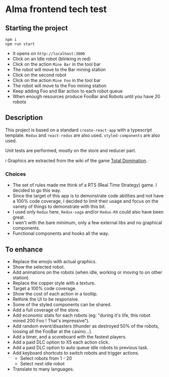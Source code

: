 # Alma frontend tech test

## Starting the project

```
npm i
npm run start
```

- It opens on `http://localhost:3000`
- Click on an Idle robot (blinking in red)
- Click on the action `Mine Bar` in the tool bar
- The robot will move to the Bar mining station
- Click on the second robot
- Click on the action `Mine Foo` in the tool bar
- The robot will move to the Foo mining station
- Keep adding Foo and Bar action to each robot queue
- When enough resources produce FooBar and Robots until you have 20 robots

## Description

This project is based on a standard `create-react-app` with a typescript template. `Redux` and `react-redux` are also used. `styled-components` are also used.

Unit tests are performed, mostly on the store and reducer part.

ℹ️ Graphics are extracted from the wiki of the game [Total Domination](https://plarium.com/en/game/total-domination/).

### Choices

- The set of rules made me think of a RTS (Real Time Strategy) game. I decided to go this way.
- Since the target of this app is to demonstrate code abilities and not have a 100% code coverage, I decided to limit their usage and focus on the variety of things to demonstrate with this bit.
- I used only `Redux` here, `Redux-saga` and/or `Redux-RX` could also have been great.
- I wen't with the bare minimum, only a few external libs and no graphical components.
- Functional components and hooks all the way.

## To enhance

- Replace the emojis with actual graphics.
- Show the selected robot.
- Add animations on the robots (when idle, working or moving to on other station).
- Replace the copper style with a texture.
- Target a 100% code coverage.
- Show the cost of each action in a tooltip.
- Rethink the UI to be responsive.
- Some of the styled components can be shared.
- Add a full coverage of the store.
- Add economic stats for each robots (eg: "during it's life, this robot mined 200 Foo ! That's impressive").
- Add random event/disasters (thunder as destroyed 50% of the robots, loosing all the FooBar at the casino...).
- Add a timer, and a scoreboard with the fastest players.
- Add a paid DLC option to X5 each action click.
- Add a paid DLC option to auto queue idle robots to previous task.
- Add keyboard shortcuts to switch robots and trigger actions.
    - Select robots from 1 - 20
    - Select next idle robot
- Translate to many languages.